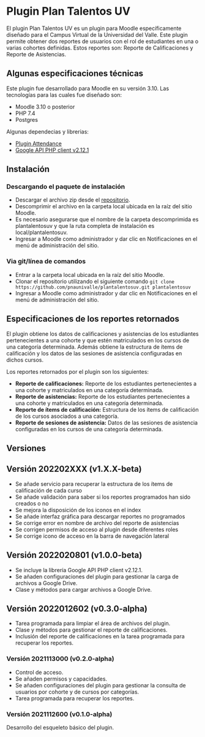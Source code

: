 # Plugin Plan Talentos UV

El plugin Plan Talentos UV es un plugin para Moodle específicamente diseñado para el Campus Virtual de la Universidad del Valle. Este plugin permite obtener dos reportes de usuarios con el rol de estudiantes en una o varias cohortes definidas. Estos reportes son: Reporte de Calificaciones y Reporte de Asistencias.

## Algunas especificaciones técnicas

Este plugin fue desarrollado para Moodle en su versión 3.10. Las tecnologías para las cuales fue diseñado son:

- Moodle 3.10 o posterior
- PHP 7.4
- Postgres

Algunas dependecias y librerias:

- [Plugin Attendance](https://moodle.org/plugins/mod_attendance)
- [Google API PHP client v2.12.1](https://github.com/googleapis/google-api-php-client/releases)

## Instalación

### Descargando el paquete de instalación

- Descargar el archivo zip desde el [repositorio](https://github.com/pnaunivalle/plantalentosuv/releases).
- Descomprimir el archivo en la carpeta local ubicada en la raíz del sitio Moodle.
- Es necesario asegurarse que el nombre de la carpeta descomprimida es plantalentosuv y que la ruta completa de instalación es local/plantalentosuv.
- Ingresar a Moodle como administrador y dar clic en Notificaciones en el menú de administración del sitio.

### Via git/línea de comandos

- Entrar a la carpeta local ubicada en la raíz del sitio Moodle.
- Clonar el repositorio utilizando el siguiente comando `git clone https://github.com/pnaunivalle/plantalentosuv.git plantalentosuv`
- Ingresar a Moodle como administrador y dar clic en Notificaciones en el menú de administración del sitio.


## Especificaciones de los reportes retornados

El plugin obtiene los datos de calificaciones y asistencias de los estudiantes pertenecientes a una cohorte y que estén matriculados en los cursos de una categoría determinada. Además obtiene la estructura de ítems de calificación y los datos de las sesiones de asistencia configuradas en dichos cursos.

Los reportes retornados por el plugin son los siguientes:

- **Reporte de calificaciones:** Reporte de los estudiantes pertenecientes a una cohorte y matriculados en una categoría determinada.
- **Reporte de asistencias:** Reporte de los estudiantes pertenecientes a una cohorte y matriculados en una categoría determinada.
- **Reporte de ítems de calificación:** Estructura de los ítems de calificación de los cursos asociados a una categoría.
- **Reporte de sesiones de asistencia:** Datos de las sesiones de asistencia configuradas en los cursos de una categoría determinada.

##  Versiones

## Versión 202202XXX (v1.X.X-beta)
- Se añade servicio para recuperar la estructura de los ítems de calificación de cada curso
- Se añade validación para saber si los reportes programados han sido creados o no
- Se mejora la disposición de los iconos en el index
- Se añade interfaz gráfica para descargar reportes no programados
- Se corrige error en nombre de archivo del reporte de asistencias
- Se corrigen permisos de acceso al plugin desde diferentes roles
- Se corrige icono de acceso en la barra de navegación lateral

## Versión 2022020801 (v1.0.0-beta)
- Se incluye la librería Google API PHP client v2.12.1.
- Se añaden configuraciones del plugin para gestionar la carga de archivos a Google Drive.
- Clase y métodos para cargar archivos a Google Drive.

## Versión 2022012602 (v0.3.0-alpha)
- Tarea programada para limpiar el área de archivos del plugin.
- Clase y métodos para gestionar el reporte de calificaciones.
- Inclusión del reporte de calificaciones en la tarea programada para recuperar los reportes.

###  Versión 2021113000 (v0.2.0-alpha)
- Control de acceso.
- Se añaden permisos y capacidades.
- Se añaden configuraciones del plugin para gestionar la consulta de usuarios por cohorte y de cursos por categorías.
- Tarea programada para recuperar los reportes.

###  Versión 2021112600 (v0.1.0-alpha)
Desarrollo del esqueleto básico del plugin.
